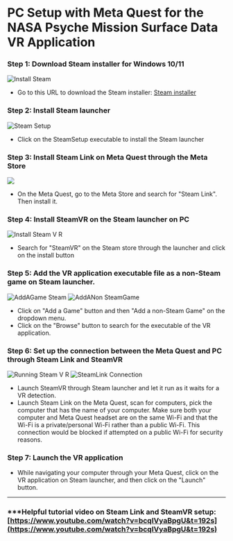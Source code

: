 # PC Setup with Meta Quest for the NASA Psyche Mission Surface Data VR Application

### Step 1: Download Steam installer for Windows 10/11
![Install Steam](../../Users/Biggu/OneDrive/Pictures/InstallSteam.PNG)
- Go to this URL to download the Steam installer: [Steam installer](https://store.steampowered.com/about/)

### Step 2: Install Steam launcher
![Steam Setup](../../Users/Biggu/OneDrive/Pictures/SteamSetup.PNG)
- Click on the SteamSetup executable to install the Steam launcher

### Step 3: Install Steam Link on Meta Quest through the Meta Store
![](https://static1.makeuseofimages.com/wordpress/wp-content/uploads/2024/02/meta-store-download-steam-link-app.jpg)
- On the Meta Quest, go to the Meta Store and search for "Steam Link". Then install it.

### Step 4: Install SteamVR on the Steam launcher on PC
![Install Steam V R](../../Users/Biggu/OneDrive/Pictures/InstallSteamVR.PNG)
- Search for "SteamVR" on the Steam store through the launcher and click on the install button

### Step 5: Add the VR application executable file as a non-Steam game on Steam launcher.
![AddAGame Steam](../../Users/Biggu/OneDrive/Pictures/AddAGame_Steam.PNG)
![AddANon SteamGame](../../Users/Biggu/OneDrive/Pictures/AddANon-SteamGame.PNG)
- Click on "Add a Game" button and then "Add a non-Steam Game" on the dropdown menu.
- Click on the "Browse" button to search for the executable of the VR application.

### Step 6: Set up the connection between the Meta Quest and PC through Steam Link and SteamVR
![Running Steam V R](../../Users/Biggu/OneDrive/Pictures/RunningSteamVR.PNG)
![SteamLink Connection](../../Users/Biggu/OneDrive/Pictures/SteamLink-Connection.PNG)
- Launch SteamVR through Steam launcher and let it run as it waits for a VR detection.
- Launch Steam Link on the Meta Quest, scan for computers, pick the computer that has the name of your computer. Make sure both your computer and Meta Quest headset are on the same Wi-Fi and that the Wi-Fi is a private/personal Wi-Fi rather than a public Wi-Fi. This connection would be blocked if attempted on a public Wi-Fi for security reasons.



### Step 7: Launch the VR application
- While navigating your computer through your Meta Quest, click on the VR application on Steam launcher, and then click on the "Launch" button.

---
### ***Helpful tutorial video on Steam Link and SteamVR setup: [https://www.youtube.com/watch?v=bcqIVyaBpgU&t=192s](https://www.youtube.com/watch?v=bcqIVyaBpgU&t=192s)